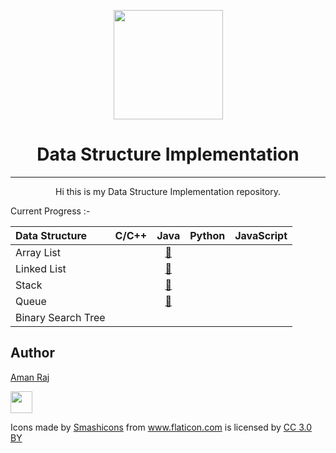 <p align="center"><img src="https://image.flaticon.com/icons/svg/302/302389.svg" align="center" width="175"></p>
<h1 align="center">Data Structure Implementation</h1>

<p align="center">
<a href="https://forthebadge.com/images/badges/made-with-c-plus-plus.svg" align="center"></a>
</p>
<hr>
<p align="center">Hi this is my Data Structure Implementation repository.
</p>

Current Progress :- 

| Data Structure | C/C++ | Java | Python | JavaScript |
|:--------------|:----------------:|:----------------:|:----------------:|:-----------------:|
| Array List |          |   [📜](https://github.com/AmanRaj1608/DS-Implementation/tree/master/Java/1_ArrayList)    |            |             |
| Linked List |         |   [📜](https://github.com/AmanRaj1608/DS-Implementation/tree/master/Java/2_LinkedList)     |            |             |
| Stack |               |    [📜](https://github.com/AmanRaj1608/DS-Implementation/tree/master/Java/3_Stack)   |            |             |
| Queue |               |    [📜](https://github.com/AmanRaj1608/DS-Implementation/tree/master/Java/4_Queue)    |            |             |
| Binary Search Tree |  |          |            |             |

## Author

[Aman Raj](https://github.com/amanraj1608)

[<img src="https://image.flaticon.com/icons/svg/185/185964.svg" width="35" padding="10">](https://linkedin.com/in/aashutoshrathi)

<div>Icons made by <a href="https://www.flaticon.com/authors/smashicons" title="Smashicons">Smashicons</a> from <a href="https://www.flaticon.com/" title="Flaticon">www.flaticon.com</a> is licensed by <a href="http://creativecommons.org/licenses/by/3.0/" title="Creative Commons BY 3.0" target="_blank">CC 3.0 BY</a></div>
